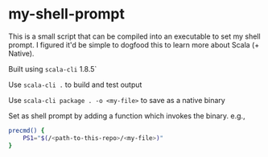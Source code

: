 # my-shell-prompt

This is a small script that can be compiled into an executable to set my shell prompt. I figured it'd be simple to dogfood this to learn more about Scala (+ Native).

Built using `scala-cli` 1.8.5`

Use `scala-cli .` to build and test output

Use `scala-cli package . -o <my-file>` to save as a native binary

Set as shell prompt by adding a function which invokes the binary. e.g.,

```bash
precmd() {
    PS1="$(/<path-to-this-repo>/<my-file>)"
}
```

